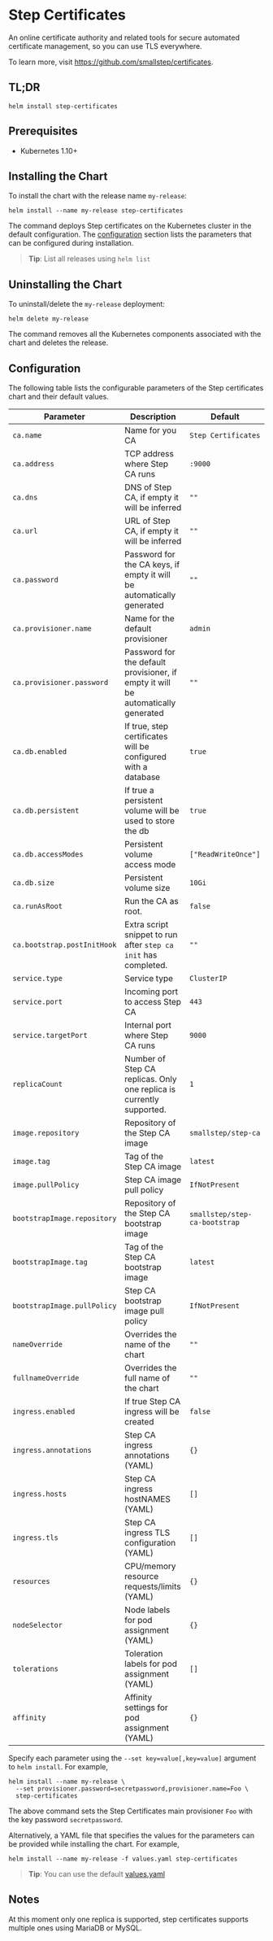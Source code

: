 # Step Certificates

An online certificate authority and related tools for secure automated
certificate management, so you can use TLS everywhere.

To learn more, visit https://github.com/smallstep/certificates.

## TL;DR

```console
helm install step-certificates
```

## Prerequisites

- Kubernetes 1.10+

## Installing the Chart

To install the chart with the release name `my-release`:

```console
helm install --name my-release step-certificates
```

The command deploys Step certificates on the Kubernetes cluster in the default
configuration. The [configuration](#configuration) section lists the parameters
that can be configured during installation.

> **Tip**: List all releases using `helm list`

## Uninstalling the Chart

To uninstall/delete the `my-release` deployment:

```console
helm delete my-release
```

The command removes all the Kubernetes components associated with the chart and
deletes the release.

## Configuration

The following table lists the configurable parameters of the Step certificates
chart and their default values.

| Parameter                   | Description                                                                       | Default                       |
|-----------------------------|-----------------------------------------------------------------------------------|-------------------------------|
| `ca.name`                   | Name for you CA                                                                   | `Step Certificates`           |
| `ca.address`                | TCP address where Step CA runs                                                    | `:9000`                       |
| `ca.dns`                    | DNS of Step CA, if empty it will be inferred                                      | `""`                          |
| `ca.url`                    | URL of Step CA, if empty it will be inferred                                      | `""`                          |
| `ca.password`               | Password for the CA keys, if empty it will be automatically generated             | `""`                          |
| `ca.provisioner.name`       | Name for the default provisioner                                                  | `admin`                       |
| `ca.provisioner.password`   | Password for the default provisioner, if empty it will be automatically generated | `""`                          |
| `ca.db.enabled`             | If true, step certificates will be configured with a database                     | `true`                        |
| `ca.db.persistent`          | If true a persistent volume will be used to store the db                          | `true`                        |
| `ca.db.accessModes`         | Persistent volume access mode                                                     | `["ReadWriteOnce"]`           |
| `ca.db.size`                | Persistent volume size                                                            | `10Gi`                        |
| `ca.runAsRoot`              | Run the CA as root.                                                               | `false`                       |
| `ca.bootstrap.postInitHook` | Extra script snippet to run after `step ca init` has completed.                   | `""`                          |
| `service.type`              | Service type                                                                      | `ClusterIP`                   |
| `service.port`              | Incoming port to access Step CA                                                   | `443`                         |
| `service.targetPort`        | Internal port where Step CA runs                                                  | `9000`                        |
| `replicaCount`              | Number of Step CA replicas. Only one replica is currently supported.              | `1`                           |
| `image.repository`          | Repository of the Step CA image                                                   | `smallstep/step-ca`           |
| `image.tag`                 | Tag of the Step CA image                                                          | `latest`                      |
| `image.pullPolicy`          | Step CA image pull policy                                                         | `IfNotPresent`                |
| `bootstrapImage.repository` | Repository of the Step CA bootstrap image                                         | `smallstep/step-ca-bootstrap` |
| `bootstrapImage.tag`        | Tag of the Step CA bootstrap image                                                | `latest`                      |
| `bootstrapImage.pullPolicy` | Step CA bootstrap image pull policy                                               | `IfNotPresent`                |
| `nameOverride`              | Overrides the name of the chart                                                   | `""`                          |
| `fullnameOverride`          | Overrides the full name of the chart                                              | `""`                          |
| `ingress.enabled`           | If true Step CA ingress will be created                                           | `false`                       |
| `ingress.annotations`       | Step CA ingress annotations (YAML)                                                | `{}`                          |
| `ingress.hosts`             | Step CA ingress hostNAMES (YAML)                                                  | `[]`                          |
| `ingress.tls`               | Step CA ingress TLS configuration (YAML)                                          | `[]`                          |
| `resources`                 | CPU/memory resource requests/limits (YAML)                                        | `{}`                          |
| `nodeSelector`              | Node labels for pod assignment (YAML)                                             | `{}`                          |
| `tolerations`               | Toleration labels for pod assignment (YAML)                                       | `[]`                          |
| `affinity`                  | Affinity settings for pod assignment (YAML)                                       | `{}`                          |

Specify each parameter using the `--set key=value[,key=value]` argument to `helm
install`. For example,

```console
helm install --name my-release \
  --set provisioner.password=secretpassword,provisioner.name=Foo \
  step-certificates
```

The above command sets the Step Certificates main provisioner `Foo` with the key
password `secretpassword`.

Alternatively, a YAML file that specifies the values for the parameters can be
provided while installing the chart. For example,

```console
helm install --name my-release -f values.yaml step-certificates
```

> **Tip**: You can use the default [values.yaml](values.yaml)

## Notes

At this moment only one replica is supported, step certificates supports
multiple ones using MariaDB or MySQL.
